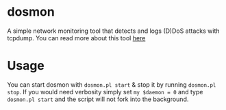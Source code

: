 # dosmon
A simple network monitoring tool that detects and logs (D)DoS attacks with tcpdump. You can read more about this tool [here](https://xnite.me/tech/infosec/2016/07/29/ddos-monitoring-and-logging)

# Usage
You can start dosmon with `dosmon.pl start` & stop it by running `dosmon.pl stop`.
If you would need verbosity simply set `my $daemon = 0` and type `dosmon.pl start` and the script will not fork into the background.
